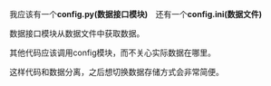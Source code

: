 我应该有一个**config.py(数据接口模块)**　还有一个**config.ini(数据文件)**

数据接口模块从数据文件中获取数据。

其他代码应该调用config模块，而不关心实际数据在哪里。

这样代码和数据分离，之后想切换数据存储方式会非常简便。

